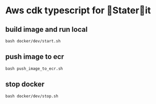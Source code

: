 # Aws cdk typescript for Staterit
## build image and run local
```
bash docker/dev/start.sh
```
## push image to ecr
```
bash push_image_to_ecr.sh
```
## stop docker
```
bash docker/dev/stop.sh
```